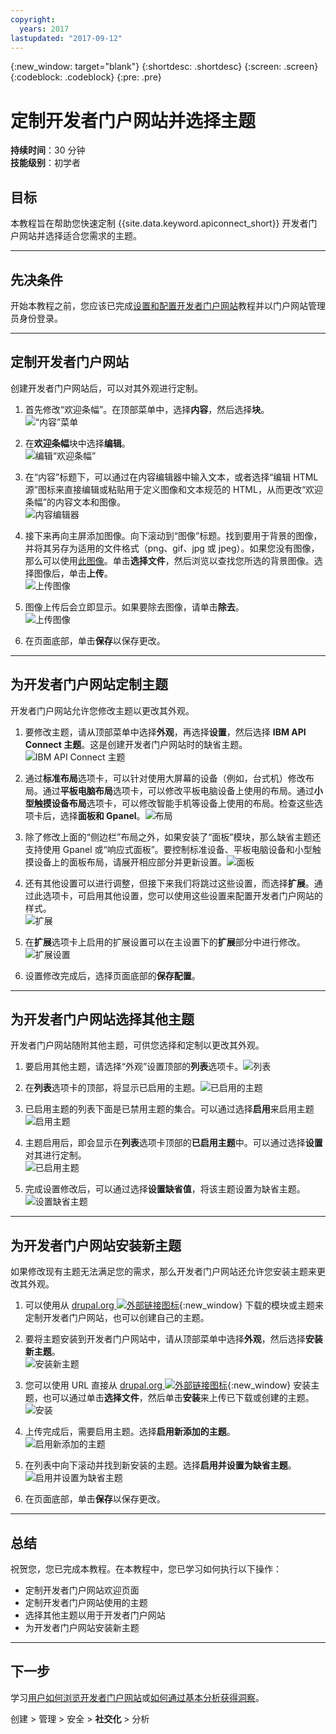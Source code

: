 ```yaml
---
copyright:
  years: 2017
lastupdated: "2017-09-12"
---
```


{:new_window: target="blank"}
{:shortdesc: .shortdesc}
{:screen: .screen}
{:codeblock: .codeblock}
{:pre: .pre}

# 定制开发者门户网站并选择主题
**持续时间**：30 分钟  
**技能级别**：初学者  


## 目标
本教程旨在帮助您快速定制 {{site.data.keyword.apiconnect_short}} 开发者门户网站并选择适合您需求的主题。

---

## 先决条件

开始本教程之前，您应该已完成[设置和配置开发者门户网站](tut_config_dev_portal.html)教程并以门户网站管理员身份登录。

---

## 定制开发者门户网站
创建开发者门户网站后，可以对其外观进行定制。

1. 首先修改“欢迎条幅”。在顶部菜单中，选择**内容**，然后选择**块**。  
  ![“内容”菜单](images/31-content.png)

2. 在**欢迎条幅**块中选择**编辑**。  
  ![编辑“欢迎条幅”](images/32-edit.png)

3. 在“内容”标题下，可以通过在内容编辑器中输入文本，或者选择“编辑 HTML 源”图标来直接编辑或粘贴用于定义图像和文本规范的 HTML，从而更改“欢迎条幅”的内容文本和图像。  
  ![内容编辑器](images/33-content.png) 

4. 接下来再向主屏添加图像。向下滚动到“图像”标题。找到要用于背景的图像，并将其另存为适用的文件格式（png、gif、jpg 或 jpeg）。如果您没有图像，那么可以使用[此图像](images/Cloudy_Day.png)。单击**选择文件**，然后浏览以查找您所选的背景图像。选择图像后，单击**上传**。  
  ![上传图像](images/34-image.png)

5. 图像上传后会立即显示。如果要除去图像，请单击**除去**。  
  ![上传图像](images/35-uploaded-image.png)
 
6. 在页面底部，单击**保存**以保存更改。  
  
---

## 为开发者门户网站定制主题
开发者门户网站允许您修改主题以更改其外观。

1. 要修改主题，请从顶部菜单中选择**外观**，再选择**设置**，然后选择 **IBM API Connect 主题**。这是创建开发者门户网站时的缺省主题。![IBM API Connect 主题](images/41-APIC-theme.png) 


2. 通过**标准布局**选项卡，可以针对使用大屏幕的设备（例如，台式机）修改布局。通过**平板电脑布局**选项卡，可以修改平板电脑设备上使用的布局。通过**小型触摸设备布局**选项卡，可以修改智能手机等设备上使用的布局。检查这些选项卡后，选择**面板和 Gpanel**。![布局](images/42-layout.png)

3. 除了修改上面的“侧边栏”布局之外，如果安装了“面板”模块，那么缺省主题还支持使用 Gpanel 或“响应式面板”。要控制标准设备、平板电脑设备和小型触摸设备上的面板布局，请展开相应部分并更新设置。![面板](images/43-panels.png) 

4. 还有其他设置可以进行调整，但接下来我们将跳过这些设置，而选择**扩展**。通过此选项卡，可启用其他设置，您可以使用这些设置来配置开发者门户网站的样式。  
  ![扩展](images/44-extensions.png)

5. 在**扩展**选项卡上启用的扩展设置可以在主设置下的**扩展**部分中进行修改。     
  ![扩展设置](images/45-extension-settings.png)

6. 设置修改完成后，选择页面底部的**保存配置**。

---

## 为开发者门户网站选择其他主题
开发者门户网站随附其他主题，可供您选择和定制以更改其外观。

1. 要启用其他主题，请选择“外观”设置顶部的**列表**选项卡。![列表](images/51-list.png) 

2. 在**列表**选项卡的顶部，将显示已启用的主题。![已启用的主题](images/52-enabled-themes.png)

3. 已启用主题的列表下面是已禁用主题的集合。可以通过选择**启用**来启用主题   
  ![启用主题](images/53-enable-theme.png) 

4. 主题启用后，即会显示在**列表**选项卡顶部的**已启用主题**中。可以通过选择**设置**对其进行定制。  
  ![已启用主题](images/54-theme-settings.png)

5. 完成设置修改后，可以通过选择**设置缺省值**，将该主题设置为缺省主题。     
  ![设置缺省主题](images/55-set-default.png)

---

## 为开发者门户网站安装新主题
如果修改现有主题无法满足您的需求，那么开发者门户网站还允许您安装主题来更改其外观。

1. 可以使用从 [drupal.org ![外部链接图标](../../../icons/launch-glyph.svg "外部链接图标")](http://drupal.org){:new_window} 下载的模块或主题来定制开发者门户网站，也可以创建自己的主题。

2. 要将主题安装到开发者门户网站中，请从顶部菜单中选择**外观**，然后选择**安装新主题**。  
  ![安装新主题](images/62-install-new.png)

3. 您可以使用 URL 直接从 [drupal.org ![外部链接图标](../../../icons/launch-glyph.svg "外部链接图标")](http://drupal.org){:new_window} 安装主题，也可以通过单击**选择文件**，然后单击**安装**来上传已下载或创建的主题。  
  ![安装](images/63-install.png) 

4. 上传完成后，需要启用主题。选择**启用新添加的主题**。  
  ![启用新添加的主题](images/64-upload.png)

5. 在列表中向下滚动并找到新安装的主题。选择**启用并设置为缺省主题**。  
  ![启用并设置为缺省主题](images/65-enable.png)

6. 在页面底部，单击**保存**以保存更改。  

---

## 总结
祝贺您，您已完成本教程。在本教程中，您已学习如何执行以下操作：

* 定制开发者门户网站欢迎页面
* 定制开发者门户网站使用的主题 
* 选择其他主题以用于开发者门户网站
* 为开发者门户网站安装新主题

---

## 下一步

学习[用户如何浏览开发者门户网站](tut_discover_apis.html)或[如何通过基本分析获得洞察](tut_insights_analytics.html)。

创建 > 管理 > 安全 > **社交化** > 分析  

